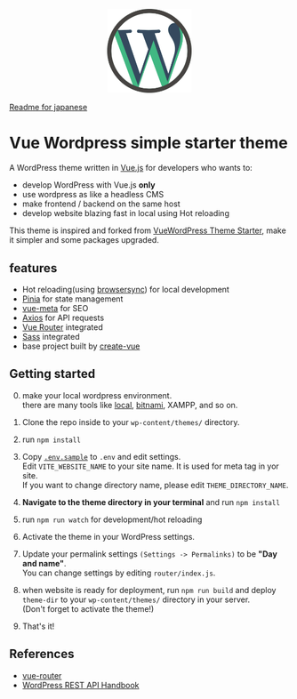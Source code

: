 <p align="center">
  <img src="vue-wordpress-theme-simple-starter.svg" width=30%>
</p>

<a href="README_ja.md">Readme for japanese</a>

# Vue Wordpress simple starter theme
A WordPress theme written in [Vue.js](https://vuejs.org) for developers who wants to:
- develop WordPress with Vue.js **only**
- use wordpress as like a headless CMS
- make frontend / backend on the same host
- develop website blazing fast in local using Hot reloading

This theme is inspired and forked from [VueWordPress Theme Starter](https://github.com/EvanAgee/vuejs-wordpress-theme-starter), make it simpler and some packages upgraded.

## features
- Hot reloading(using [browsersync](https://browsersync.io)) for local development
- [Pinia](https://pinia.vuejs.org) for state management
- [vue-meta](https://vue-meta.nuxtjs.org) for SEO
- [Axios](https://github.com/axios/axios) for API requests
- [Vue Router](https://router.vuejs.org) integrated
- [Sass](https://sass-lang.com) integrated
- base project built by [create-vue](https://github.com/vuejs/create-vue)

## Getting started
0. make your local wordpress environment.  
there are many tools like [local](https://localwp.com/?download), [bitnami](https://bitnami.com/stack/wordpress/installer), XAMPP, and so on.

1. Clone the repo inside to your `wp-content/themes/` directory.  
2. run `npm install`  
3. Copy [`.env.sample`](.env.sample) to `.env` and edit settings.  
Edit `VITE_WEBSITE_NAME` to your site name. It is used for meta tag in yor site.  
If you want to change directory name, please edit `THEME_DIRECTORY_NAME`.  
4. **Navigate to the theme directory in your terminal** and run `npm install`
5. run `npm run watch` for development/hot reloading
6. Activate the theme in your WordPress settings.
7. Update your permalink settings `(Settings -> Permalinks)` to be **"Day and name"**.  
You can change settings by editing `router/index.js`.

8. when website is ready for deployment, run `npm run build` and deploy `theme-dir` to your `wp-content/themes/` directory in your server.  
(Don't forget to activate the theme!)
9. That's it!

## References
- [vue-router](https://github.com/vuejs/router)
- [WordPress REST API Handbook](https://developer.wordpress.org/rest-api/)
